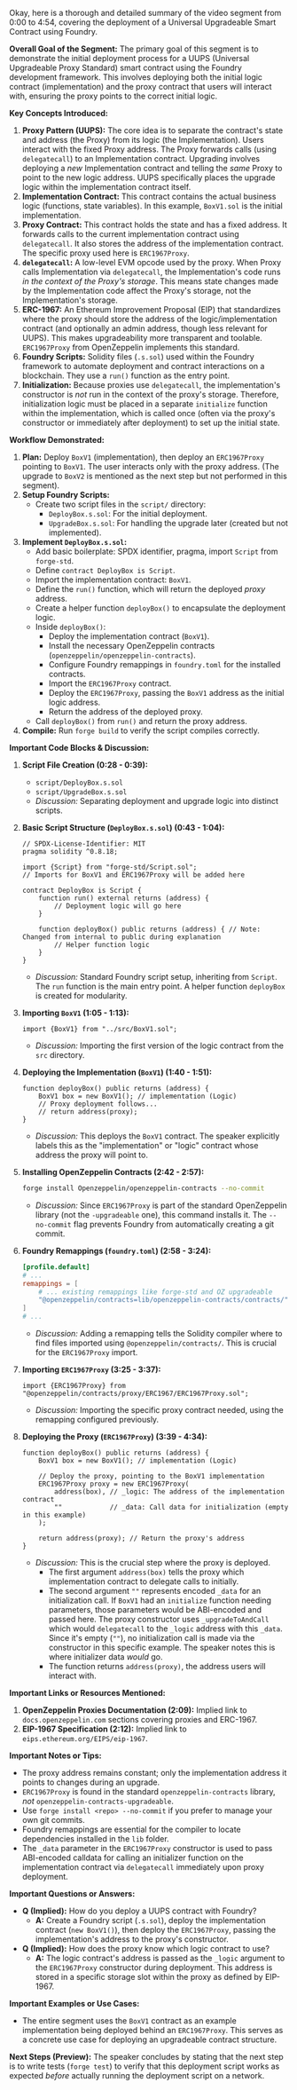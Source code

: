 Okay, here is a thorough and detailed summary of the video segment from 0:00 to 4:54, covering the deployment of a Universal Upgradeable Smart Contract using Foundry.

**Overall Goal of the Segment:**
The primary goal of this segment is to demonstrate the initial deployment process for a UUPS (Universal Upgradeable Proxy Standard) smart contract using the Foundry development framework. This involves deploying both the initial logic contract (implementation) and the proxy contract that users will interact with, ensuring the proxy points to the correct initial logic.

**Key Concepts Introduced:**

1.  **Proxy Pattern (UUPS):** The core idea is to separate the contract's state and address (the Proxy) from its logic (the Implementation). Users interact with the fixed Proxy address. The Proxy forwards calls (using `delegatecall`) to an Implementation contract. Upgrading involves deploying a *new* Implementation contract and telling the *same* Proxy to point to the new logic address. UUPS specifically places the upgrade logic within the implementation contract itself.
2.  **Implementation Contract:** This contract contains the actual business logic (functions, state variables). In this example, `BoxV1.sol` is the initial implementation.
3.  **Proxy Contract:** This contract holds the state and has a fixed address. It forwards calls to the current implementation contract using `delegatecall`. It also stores the address of the implementation contract. The specific proxy used here is `ERC1967Proxy`.
4.  **`delegatecall`:** A low-level EVM opcode used by the proxy. When Proxy calls Implementation via `delegatecall`, the Implementation's code runs *in the context of the Proxy's storage*. This means state changes made by the Implementation code affect the Proxy's storage, not the Implementation's storage.
5.  **ERC-1967:** An Ethereum Improvement Proposal (EIP) that standardizes where the proxy should store the address of the logic/implementation contract (and optionally an admin address, though less relevant for UUPS). This makes upgradeability more transparent and toolable. `ERC1967Proxy` from OpenZeppelin implements this standard.
6.  **Foundry Scripts:** Solidity files (`.s.sol`) used within the Foundry framework to automate deployment and contract interactions on a blockchain. They use a `run()` function as the entry point.
7.  **Initialization:** Because proxies use `delegatecall`, the implementation's constructor is *not* run in the context of the proxy's storage. Therefore, initialization logic must be placed in a separate `initialize` function within the implementation, which is called once (often via the proxy's constructor or immediately after deployment) to set up the initial state.

**Workflow Demonstrated:**

1.  **Plan:** Deploy `BoxV1` (implementation), then deploy an `ERC1967Proxy` pointing to `BoxV1`. The user interacts only with the proxy address. (The upgrade to `BoxV2` is mentioned as the next step but not performed in this segment).
2.  **Setup Foundry Scripts:**
    *   Create two script files in the `script/` directory:
        *   `DeployBox.s.sol`: For the initial deployment.
        *   `UpgradeBox.s.sol`: For handling the upgrade later (created but not implemented).
3.  **Implement `DeployBox.s.sol`:**
    *   Add basic boilerplate: SPDX identifier, pragma, import `Script` from `forge-std`.
    *   Define `contract DeployBox is Script`.
    *   Import the implementation contract: `BoxV1`.
    *   Define the `run()` function, which will return the deployed *proxy* address.
    *   Create a helper function `deployBox()` to encapsulate the deployment logic.
    *   Inside `deployBox()`:
        *   Deploy the implementation contract (`BoxV1`).
        *   Install the necessary OpenZeppelin contracts (`openzeppelin/openzeppelin-contracts`).
        *   Configure Foundry remappings in `foundry.toml` for the installed contracts.
        *   Import the `ERC1967Proxy` contract.
        *   Deploy the `ERC1967Proxy`, passing the `BoxV1` address as the initial logic address.
        *   Return the address of the deployed proxy.
    *   Call `deployBox()` from `run()` and return the proxy address.
4.  **Compile:** Run `forge build` to verify the script compiles correctly.

**Important Code Blocks & Discussion:**

1.  **Script File Creation (0:28 - 0:39):**
    *   `script/DeployBox.s.sol`
    *   `script/UpgradeBox.s.sol`
    *   *Discussion:* Separating deployment and upgrade logic into distinct scripts.

2.  **Basic Script Structure (`DeployBox.s.sol`) (0:43 - 1:04):**
    ```solidity
    // SPDX-License-Identifier: MIT
    pragma solidity ^0.8.18;

    import {Script} from "forge-std/Script.sol";
    // Imports for BoxV1 and ERC1967Proxy will be added here

    contract DeployBox is Script {
        function run() external returns (address) {
            // Deployment logic will go here
        }

        function deployBox() public returns (address) { // Note: Changed from internal to public during explanation
            // Helper function logic
        }
    }
    ```
    *   *Discussion:* Standard Foundry script setup, inheriting from `Script`. The `run` function is the main entry point. A helper function `deployBox` is created for modularity.

3.  **Importing `BoxV1` (1:05 - 1:13):**
    ```solidity
    import {BoxV1} from "../src/BoxV1.sol";
    ```
    *   *Discussion:* Importing the first version of the logic contract from the `src` directory.

4.  **Deploying the Implementation (`BoxV1`) (1:40 - 1:51):**
    ```solidity
    function deployBox() public returns (address) {
        BoxV1 box = new BoxV1(); // implementation (Logic)
        // Proxy deployment follows...
        // return address(proxy);
    }
    ```
    *   *Discussion:* This deploys the `BoxV1` contract. The speaker explicitly labels this as the "implementation" or "logic" contract whose address the proxy will point to.

5.  **Installing OpenZeppelin Contracts (2:42 - 2:57):**
    ```bash
    forge install Openzeppelin/openzeppelin-contracts --no-commit
    ```
    *   *Discussion:* Since `ERC1967Proxy` is part of the standard OpenZeppelin library (not the `-upgradeable` one), this command installs it. The `--no-commit` flag prevents Foundry from automatically creating a git commit.

6.  **Foundry Remappings (`foundry.toml`) (2:58 - 3:24):**
    ```toml
    [profile.default]
    # ...
    remappings = [
        # ... existing remappings like forge-std and OZ upgradeable
        "@openzeppelin/contracts=lib/openzeppelin-contracts/contracts/",
    ]
    # ...
    ```
    *   *Discussion:* Adding a remapping tells the Solidity compiler where to find files imported using `@openzeppelin/contracts/`. This is crucial for the `ERC1967Proxy` import.

7.  **Importing `ERC1967Proxy` (3:25 - 3:37):**
    ```solidity
    import {ERC1967Proxy} from "@openzeppelin/contracts/proxy/ERC1967/ERC1967Proxy.sol";
    ```
    *   *Discussion:* Importing the specific proxy contract needed, using the remapping configured previously.

8.  **Deploying the Proxy (`ERC1967Proxy`) (3:39 - 4:34):**
    ```solidity
    function deployBox() public returns (address) {
        BoxV1 box = new BoxV1(); // implementation (Logic)

        // Deploy the proxy, pointing to the BoxV1 implementation
        ERC1967Proxy proxy = new ERC1967Proxy(
            address(box), // _logic: The address of the implementation contract
            ""            // _data: Call data for initialization (empty in this example)
        );

        return address(proxy); // Return the proxy's address
    }
    ```
    *   *Discussion:* This is the crucial step where the proxy is deployed.
        *   The first argument `address(box)` tells the proxy which implementation contract to delegate calls to initially.
        *   The second argument `""` represents encoded `_data` for an initialization call. If `BoxV1` had an `initialize` function needing parameters, those parameters would be ABI-encoded and passed here. The proxy constructor uses `_upgradeToAndCall` which would `delegatecall` to the `_logic` address with this `_data`. Since it's empty (`""`), no initialization call is made via the constructor in this specific example. The speaker notes this is where initializer data *would* go.
        *   The function returns `address(proxy)`, the address users will interact with.

**Important Links or Resources Mentioned:**

1.  **OpenZeppelin Proxies Documentation (2:09):** Implied link to `docs.openzeppelin.com` sections covering proxies and ERC-1967.
2.  **EIP-1967 Specification (2:12):** Implied link to `eips.ethereum.org/EIPS/eip-1967`.

**Important Notes or Tips:**

*   The proxy address remains constant; only the implementation address it points to changes during an upgrade.
*   `ERC1967Proxy` is found in the standard `openzeppelin-contracts` library, *not* `openzeppelin-contracts-upgradeable`.
*   Use `forge install <repo> --no-commit` if you prefer to manage your own git commits.
*   Foundry remappings are essential for the compiler to locate dependencies installed in the `lib` folder.
*   The `_data` parameter in the `ERC1967Proxy` constructor is used to pass ABI-encoded calldata for calling an initializer function on the implementation contract via `delegatecall` immediately upon proxy deployment.

**Important Questions or Answers:**

*   **Q (Implied):** How do you deploy a UUPS contract with Foundry?
    *   **A:** Create a Foundry script (`.s.sol`), deploy the implementation contract (`new BoxV1()`), then deploy the `ERC1967Proxy`, passing the implementation's address to the proxy's constructor.
*   **Q (Implied):** How does the proxy know which logic contract to use?
    *   **A:** The logic contract's address is passed as the `_logic` argument to the `ERC1967Proxy` constructor during deployment. This address is stored in a specific storage slot within the proxy as defined by EIP-1967.

**Important Examples or Use Cases:**

*   The entire segment uses the `BoxV1` contract as an example implementation being deployed behind an `ERC1967Proxy`. This serves as a concrete use case for deploying an upgradeable contract structure.

**Next Steps (Preview):**
The speaker concludes by stating that the next step is to write tests (`forge test`) to verify that this deployment script works as expected *before* actually running the deployment script on a network.